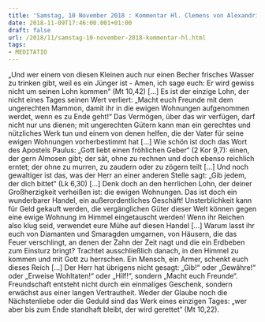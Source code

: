 ```yaml
---
title: 'Samstag, 10 November 2018 : Kommentar Hl. Clemens von Alexandrien'
date: 2018-11-09T17:46:00.001+01:00
draft: false
url: /2018/11/samstag-10-november-2018-kommentar-hl.html
tags: 
- MEDITATIO
---
```


„Und wer einem von diesen Kleinen auch nur einen Becher frisches Wasser zu trinken gibt, weil es ein Jünger ist - Amen, ich sage euch: Er wird gewiss nicht um seinen Lohn kommen“ (Mt 10,42) \[...\] Es ist der einzige Lohn, der nicht eines Tages seinen Wert verliert: „Macht euch Freunde mit dem ungerechten Mammon, damit ihr in die ewigen Wohnungen aufgenommen werdet, wenn es zu Ende geht!“ Das Vermögen, über das wir verfügen, darf nicht nur uns dienen; mit ungerechten Gütern kann man ein gerechtes und nützliches Werk tun und einem von denen helfen, die der Vater für seine ewigen Wohnungen vorherbestimmt hat \[...\] Wie schön ist doch das Wort des Apostels Paulus: „Gott liebt einen fröhlichen Geber“ (2 Kor 9,7): einen, der gern Almosen gibt; der sät, ohne zu rechnen und doch ebenso reichlich erntet; der ohne zu murren, zu zaudern oder zu zögern teilt \[...\] Und noch gewaltiger ist das, was der Herr an einer anderen Stelle sagt: „Gib jedem, der dich bittet“ (Lk 6,30) \[...\] Denk doch an den herrlichen Lohn, der deiner Großherzigkeit verheißen ist: die ewigen Wohnungen. Das ist doch ein wunderbarer Handel, ein außerordentliches Geschäft! Unsterblichkeit kann für Geld gekauft werden, die vergänglichen Güter dieser Welt können gegen eine ewige Wohnung im Himmel eingetauscht werden! Wenn ihr Reichen also klug seid, verwendet eure Mühe auf diesen Handel \[...\] Warum lasst ihr euch von Diamanten und Smaragden umgarnen, von Häusern, die das Feuer verschlingt, an denen der Zahn der Zeit nagt und die ein Erdbeben zum Einsturz bringt? Trachtet ausschließlich danach, in den Himmel zu kommen und mit Gott zu herrschen. Ein Mensch, ein Armer, schenkt euch dieses Reich \[...\] Der Herr hat übrigens nicht gesagt: „Gib!“ oder „Gewähre!“ oder „Erweise Wohltaten!“ oder „Hilf!“, sondern „Macht euch Freunde“. Freundschaft entsteht nicht durch ein einmaliges Geschenk, sondern erwächst aus einer langen Vertrautheit. Weder der Glaube noch die Nächstenliebe oder die Geduld sind das Werk eines einzigen Tages: „wer aber bis zum Ende standhaft bleibt, der wird gerettet“ (Mt 10,22).